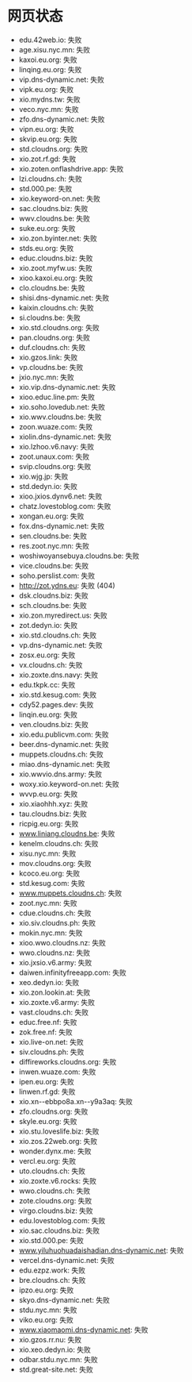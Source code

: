 # 网页状态
- edu.42web.io: 失败
- age.xisu.nyc.mn: 失败
- kaxoi.eu.org: 失败
- linqing.eu.org: 失败
- vip.dns-dynamic.net: 失败
- vipk.eu.org: 失败
- xio.mydns.tw: 失败
- veco.nyc.mn: 失败
- zfo.dns-dynamic.net: 失败
- vipn.eu.org: 失败
- skvip.eu.org: 失败
- std.cloudns.org: 失败
- xio.zot.rf.gd: 失败
- xio.zoten.onflashdrive.app: 失败
- lzi.cloudns.ch: 失败
- std.000.pe: 失败
- xio.keyword-on.net: 失败
- sac.cloudns.biz: 失败
- wwv.cloudns.be: 失败
- suke.eu.org: 失败
- xio.zon.byinter.net: 失败
- stds.eu.org: 失败
- educ.cloudns.biz: 失败
- xio.zoot.myfw.us: 失败
- xioo.kaxoi.eu.org: 失败
- clo.cloudns.be: 失败
- shisi.dns-dynamic.net: 失败
- kaixin.cloudns.ch: 失败
- si.cloudns.be: 失败
- xio.std.cloudns.org: 失败
- pan.cloudns.org: 失败
- duf.cloudns.ch: 失败
- xio.gzos.link: 失败
- vp.cloudns.be: 失败
- jxio.nyc.mn: 失败
- xio.vip.dns-dynamic.net: 失败
- xioo.educ.line.pm: 失败
- xio.soho.lovedub.net: 失败
- xio.wwv.cloudns.be: 失败
- zoon.wuaze.com: 失败
- xiolin.dns-dynamic.net: 失败
- xio.lzhoo.v6.navy: 失败
- zoot.unaux.com: 失败
- svip.cloudns.org: 失败
- xio.wjg.jp: 失败
- std.dedyn.io: 失败
- xioo.jxios.dynv6.net: 失败
- chatz.lovestoblog.com: 失败
- xongan.eu.org: 失败
- fox.dns-dynamic.net: 失败
- sen.cloudns.be: 失败
- res.zoot.nyc.mn: 失败
- woshiwoyansebuya.cloudns.be: 失败
- vice.cloudns.be: 失败
- soho.perslist.com: 失败
- http://zot.ydns.eu: 失败 (404)
- dsk.cloudns.biz: 失败
- sch.cloudns.be: 失败
- xio.zon.myredirect.us: 失败
- zot.dedyn.io: 失败
- xio.std.cloudns.ch: 失败
- vp.dns-dynamic.net: 失败
- zosx.eu.org: 失败
- vx.cloudns.ch: 失败
- xio.zoxte.dns.navy: 失败
- edu.tkpk.cc: 失败
- xio.std.kesug.com: 失败
- cdy52.pages.dev: 失败
- linqin.eu.org: 失败
- ven.cloudns.biz: 失败
- xio.edu.publicvm.com: 失败
- beer.dns-dynamic.net: 失败
- muppets.cloudns.ch: 失败
- miao.dns-dynamic.net: 失败
- xio.wwvio.dns.army: 失败
- woxy.xio.keyword-on.net: 失败
- wvvp.eu.org: 失败
- xio.xiaohhh.xyz: 失败
- tau.cloudns.biz: 失败
- ricpig.eu.org: 失败
- www.liniang.cloudns.be: 失败
- kenelm.cloudns.ch: 失败
- xisu.nyc.mn: 失败
- mov.cloudns.org: 失败
- kcoco.eu.org: 失败
- std.kesug.com: 失败
- www.muppets.cloudns.ch: 失败
- zoot.nyc.mn: 失败
- cdue.cloudns.ch: 失败
- xio.siv.cloudns.ph: 失败
- mokin.nyc.mn: 失败
- xioo.wwo.cloudns.nz: 失败
- wwo.cloudns.nz: 失败
- xio.jxsio.v6.army: 失败
- daiwen.infinityfreeapp.com: 失败
- xeo.dedyn.io: 失败
- xio.zon.lookin.at: 失败
- xio.zoxte.v6.army: 失败
- vast.cloudns.ch: 失败
- educ.free.nf: 失败
- zok.free.nf: 失败
- xio.live-on.net: 失败
- siv.cloudns.ph: 失败
- diffireworks.cloudns.org: 失败
- inwen.wuaze.com: 失败
- ipen.eu.org: 失败
- linwen.rf.gd: 失败
- xio.xn--ebbpo8a.xn--y9a3aq: 失败
- zfo.cloudns.org: 失败
- skyle.eu.org: 失败
- xio.stu.loveslife.biz: 失败
- xio.zos.22web.org: 失败
- wonder.dynx.me: 失败
- vercl.eu.org: 失败
- uto.cloudns.ch: 失败
- xio.zoxte.v6.rocks: 失败
- wwo.cloudns.ch: 失败
- zote.cloudns.org: 失败
- virgo.cloudns.biz: 失败
- edu.lovestoblog.com: 失败
- xio.sac.cloudns.biz: 失败
- xio.std.000.pe: 失败
- www.yiluhuohuadaishadian.dns-dynamic.net: 失败
- vercel.dns-dynamic.net: 失败
- edu.ezpz.work: 失败
- bre.cloudns.ch: 失败
- ipzo.eu.org: 失败
- skyo.dns-dynamic.net: 失败
- stdu.nyc.mn: 失败
- viko.eu.org: 失败
- www.xiaomaomi.dns-dynamic.net: 失败
- xio.gzos.rr.nu: 失败
- xio.xeo.dedyn.io: 失败
- odbar.stdu.nyc.mn: 失败
- std.great-site.net: 失败
